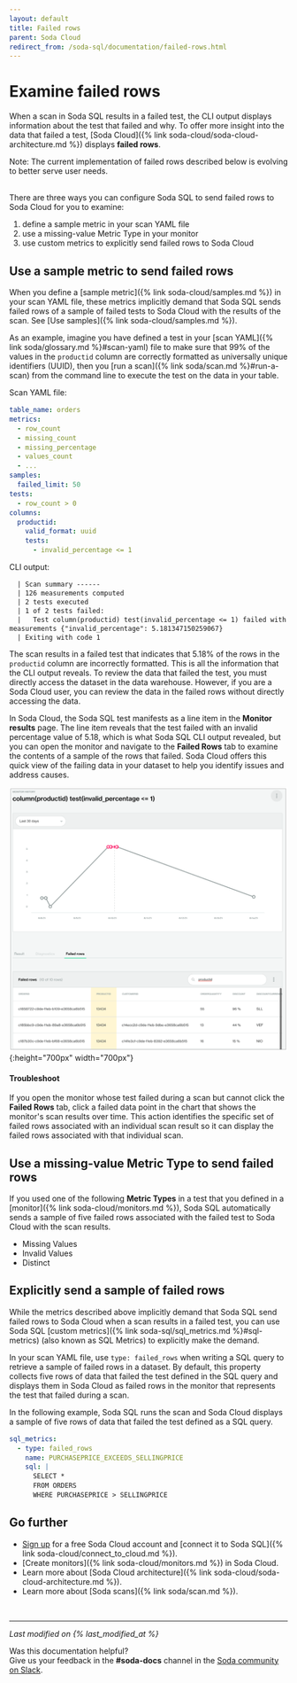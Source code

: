 ```yaml
---
layout: default
title: Failed rows
parent: Soda Cloud
redirect_from: /soda-sql/documentation/failed-rows.html
---
```


# Examine failed rows

When a scan in Soda SQL results in a failed test, the CLI output displays information about the test that failed and why.  To offer more insight into the data that failed a test, [Soda Cloud]({% link soda-cloud/soda-cloud-architecture.md %}) displays **failed rows**. 

Note: The current implementation of failed rows described below is evolving to better serve user needs.
<br />
<br />

There are three ways you can configure Soda SQL to send failed rows to Soda Cloud for you to examine:

1. define a sample metric in your scan YAML file
2. use a missing-value Metric Type in your monitor 
3. use custom metrics to explicitly send failed rows to Soda Cloud

## Use a sample metric to send failed rows

When you define a [sample metric]({% link soda-cloud/samples.md %}) in your scan YAML file, these metrics implicitly demand that Soda SQL sends failed rows of a sample of failed tests to Soda Cloud with the results of the scan. See [Use samples]({% link soda-cloud/samples.md %}).

As an example, imagine you have defined a test in your [scan YAML]({% link soda/glossary.md %}#scan-yaml) file to make sure that 99% of the values in the `productid` column are correctly formatted as universally unique identifiers (UUID), then you [run a scan]({% link soda/scan.md %}#run-a-scan) from the command line to execute the test on the data in your table.

Scan YAML file:
```yaml
table_name: orders
metrics:
  - row_count
  - missing_count
  - missing_percentage
  - values_count
  - ...
samples:
  failed_limit: 50
tests:
  - row_count > 0
columns:
  productid:
    valid_format: uuid
    tests:
      - invalid_percentage <= 1
```

CLI output:
```shell
  | Scan summary ------
  | 126 measurements computed
  | 2 tests executed
  | 1 of 2 tests failed:
  |   Test column(productid) test(invalid_percentage <= 1) failed with measurements {"invalid_percentage": 5.181347150259067}
  | Exiting with code 1
```

The scan results in a failed test that indicates that 5.18% of the rows in the `productid` column are incorrectly formatted. This is all the information that the CLI output reveals. To review the data that failed the test, you must directly access the dataset in the data warehouse. However, if you are a Soda Cloud user, you can review the data in the failed rows without directly accessing the data.

In Soda Cloud, the Soda SQL test manifests as a line item in the **Monitor results** page. The line item reveals that the test failed with an invalid percentage value of 5.18, which is what Soda SQL CLI output revealed, but you can open the monitor and navigate to the **Failed Rows** tab to examine the contents of a sample of the rows that failed. Soda Cloud offers this quick view of the failing data in your dataset to help you identify issues and address causes.

![failed-rows](/assets/images/failed-rows.png){:height="700px" width="700px"}

#### Troubleshoot

If you open the monitor whose test failed during a scan but cannot click the **Failed Rows** tab, click a failed data point in the chart that shows the monitor's scan results over time. This action identifies the specific set of failed rows associated with an individual scan result so it can display the failed rows associated with that individual scan. 


## Use a missing-value Metric Type to send failed rows

If you used one of the following **Metric Types** in a test that you defined in a [monitor]({% link soda-cloud/monitors.md %}), Soda SQL automatically sends a sample of five failed rows associated with the failed test to Soda Cloud with the scan results. 

* Missing Values
* Invalid Values
* Distinct


## Explicitly send a sample of failed rows

While the metrics described above implicitly demand that Soda SQL send failed rows to Soda Cloud when a scan results in a failed test, you can use Soda SQL [custom metrics]({% link soda-sql/sql_metrics.md %}#sql-metrics) (also known as SQL Metrics) to explicitly make the demand.

In your scan YAML file, use `type: failed_rows` when writing a SQL query to retrieve a sample of failed rows in a dataset. By default, this property collects five rows of data that failed the test defined in the SQL query and displays them in Soda Cloud as failed rows in the monitor that represents the test that failed during a scan. 

In the following example, Soda SQL runs the scan and Soda Cloud displays a sample of five rows of data that failed the test defined as a SQL query.

```yaml
sql_metrics:
  - type: failed_rows
    name: PURCHASEPRICE_EXCEEDS_SELLINGPRICE
    sql: |
      SELECT *
      FROM ORDERS
      WHERE PURCHASEPRICE > SELLINGPRICE
```

## Go further

- <a href="https://cloud.soda.io/signup" target="_blank"> Sign up</a> for a free Soda Cloud account and [connect it to Soda SQL]({% link soda-cloud/connect_to_cloud.md %}).
- [Create monitors]({% link soda-cloud/monitors.md %}) in Soda Cloud.
- Learn more about [Soda Cloud architecture]({% link soda-cloud/soda-cloud-architecture.md %}).
- Learn more about [Soda scans]({% link soda/scan.md %}).

<br />

---
*Last modified on {% last_modified_at %}*

Was this documentation helpful? <br /> Give us your feedback in the **#soda-docs** channel in the <a href="http://community.soda.io/slack" target="_blank"> Soda community on Slack</a>.